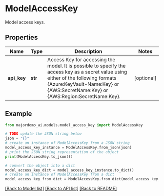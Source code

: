 # ModelAccessKey

Model access keys.

## Properties

Name | Type | Description | Notes
------------ | ------------- | ------------- | -------------
**api_key** | **str** | Access Key for accessing the model. It is possible to specify the access key as a secret value using either of the following formats {Azure:KeyVault-Name:Key} or {AWS:SecretName:Key} or {AWS:Region:SecretName:Key}. | [optional] 

## Example

```python
from majordomo_ai.models.model_access_key import ModelAccessKey

# TODO update the JSON string below
json = "{}"
# create an instance of ModelAccessKey from a JSON string
model_access_key_instance = ModelAccessKey.from_json(json)
# print the JSON string representation of the object
print(ModelAccessKey.to_json())

# convert the object into a dict
model_access_key_dict = model_access_key_instance.to_dict()
# create an instance of ModelAccessKey from a dict
model_access_key_from_dict = ModelAccessKey.from_dict(model_access_key_dict)
```
[[Back to Model list]](../README.md#documentation-for-models) [[Back to API list]](../README.md#documentation-for-api-endpoints) [[Back to README]](../README.md)



